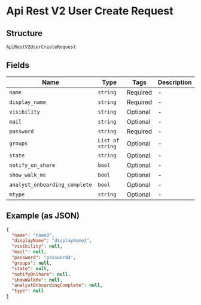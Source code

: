 
# Api Rest V2 User Create Request

## Structure

`ApiRestV2UserCreateRequest`

## Fields

| Name | Type | Tags | Description |
|  --- | --- | --- | --- |
| `name` | `string` | Required | - |
| `display_name` | `string` | Required | - |
| `visibility` | `string` | Optional | - |
| `mail` | `string` | Optional | - |
| `password` | `string` | Required | - |
| `groups` | `List of string` | Optional | - |
| `state` | `string` | Optional | - |
| `notify_on_share` | `bool` | Optional | - |
| `show_walk_me` | `bool` | Optional | - |
| `analyst_onboarding_complete` | `bool` | Optional | - |
| `mtype` | `string` | Optional | - |

## Example (as JSON)

```json
{
  "name": "name0",
  "displayName": "displayName2",
  "visibility": null,
  "mail": null,
  "password": "password4",
  "groups": null,
  "state": null,
  "notifyOnShare": null,
  "showWalkMe": null,
  "analystOnboardingComplete": null,
  "type": null
}
```

